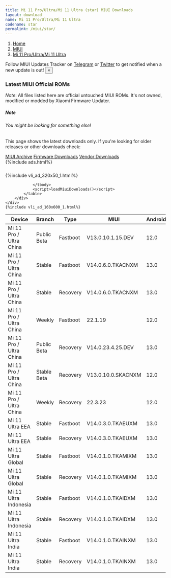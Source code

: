```yaml
---
title: Mi 11 Pro/Ultra/Mi 11 Ultra (star) MIUI Downloads
layout: download
name: Mi 11 Pro/Ultra/Mi 11 Ultra
codename: star
permalink: /miui/star/
---
```

<nav aria-label="breadcrumb">
    <ol class="breadcrumb">
        <li class="breadcrumb-item"><a href="/">Home</a></li>
        <li class="breadcrumb-item"><a href="/miui/">MIUI</a></li>
        <li class="breadcrumb-item active" aria-current="page"><a href="/miui/star/">Mi 11 Pro/Ultra/Mi 11 Ultra</a></li>
    </ol>
</nav>
<div class="alert alert-primary alert-dismissible fade show" role="alert">
    Follow MIUI Updates Tracker on <a href="https://t.me/MIUIUpdatesTracker" class="alert-link">Telegram</a>
     or <a href="https://twitter.com/MiFwUpdater" class="alert-link">Twitter</a> to get notified when a new update is out!
    <button type="button" class="close" data-dismiss="alert" aria-label="Close">
        <span aria-hidden="true">&times;</span>
    </button>
</div>

### Latest MIUI Official ROMs
*Note*: All files listed here are official untouched MIUI ROMs. It's not owned, modified or modded by Xiaomi Firmware Updater.
<div class="card">
  <div class="card-body">
    <h5 class="card-title">Note</h5>
    <h6 class="card-subtitle mb-2 text-muted">You might be looking for something else!</h6>
    <p class="card-text">This page shows the latest downloads only.
     If you're looking for older releases or other downloads check:</p>
    <a href="/archive/miui/star/" class="card-link">MIUI Archive</a>
    <a href="/firmware/star/" class="card-link">Firmware Downloads</a>
    <a href="/vendor/star/" class="card-link">Vendor Downloads</a>
  </div>
</div>
{%include ads.html%}
<div class="row justify-content-center">
    <div class="col-10">
        <div class="table-responsive-md" style="margin-top: 25px;">
            {%include vli_ad_320x50_1.html%}
            <table id="miui" class="display dt-responsive nowrap compact table table-striped table-hover table-sm">
                <thead class="thead-dark">
                    <tr>
                        <th data-ref="device">Device</th>
                        <th data-ref="branch">Branch</th>
                        <th data-ref="type">Type</th>
                        <th data-ref="miui">MIUI</th>
                        <th data-ref="android">Android</th>
                        <th data-ref="size">Size</th>
                        <th data-ref="size">Date</th>
                        <th data-ref="link">Link</th>
                    </tr>
                </thead>
                <tbody>
                <tr><td>Mi 11 Pro / Ultra China</td><td>Public Beta</td><td>Fastboot</td><td>V13.0.10.1.15.DEV</td><td>12.0</td><td>5.5 GB</td><td>2022-03-15</td><td><a href="/miui/star/public beta/V13.0.10.1.15.DEV/">Download</a></td></tr>
<tr><td>Mi 11 Pro / Ultra China</td><td>Stable</td><td>Fastboot</td><td>V14.0.6.0.TKACNXM</td><td>13.0</td><td>7.5 GB</td><td>2023-01-10</td><td><a href="/miui/star/stable/V14.0.6.0.TKACNXM/">Download</a></td></tr>
<tr><td>Mi 11 Pro / Ultra China</td><td>Stable</td><td>Recovery</td><td>V14.0.6.0.TKACNXM</td><td>13.0</td><td>5.8 GB</td><td>2023-01-14</td><td><a href="/miui/star/stable/V14.0.6.0.TKACNXM/">Download</a></td></tr>
<tr><td>Mi 11 Pro / Ultra China</td><td>Weekly</td><td>Fastboot</td><td>22.1.19</td><td>12.0</td><td>6.3 GB</td><td>2022-01-19</td><td><a href="/miui/star/weekly/22.1.19/">Download</a></td></tr>
<tr><td>Mi 11 Pro / Ultra China</td><td>Public Beta</td><td>Recovery</td><td>V14.0.23.4.25.DEV</td><td>13.0</td><td>5.7 GB</td><td>2023-04-28</td><td><a href="/miui/star/public beta/V14.0.23.4.25.DEV/">Download</a></td></tr>
<tr><td>Mi 11 Pro / Ultra China</td><td>Stable Beta</td><td>Recovery</td><td>V13.0.10.0.SKACNXM</td><td>12.0</td><td>4.6 GB</td><td>2022-04-02</td><td><a href="/miui/star/stable beta/V13.0.10.0.SKACNXM/">Download</a></td></tr>
<tr><td>Mi 11 Pro / Ultra China</td><td>Weekly</td><td>Recovery</td><td>22.3.23</td><td>12.0</td><td>4.0 GB</td><td>2022-03-24</td><td><a href="/miui/star/weekly/22.3.23/">Download</a></td></tr>
<tr><td>Mi 11 Ultra EEA</td><td>Stable</td><td>Fastboot</td><td>V14.0.3.0.TKAEUXM</td><td>13.0</td><td>6.2 GB</td><td>2023-02-22</td><td><a href="/miui/star/stable/V14.0.3.0.TKAEUXM/">Download</a></td></tr>
<tr><td>Mi 11 Ultra EEA</td><td>Stable</td><td>Recovery</td><td>V14.0.3.0.TKAEUXM</td><td>13.0</td><td>4.8 GB</td><td>2023-03-17</td><td><a href="/miui/star/stable/V14.0.3.0.TKAEUXM/">Download</a></td></tr>
<tr><td>Mi 11 Ultra Global</td><td>Stable</td><td>Fastboot</td><td>V14.0.1.0.TKAMIXM</td><td>13.0</td><td>6.2 GB</td><td>2023-02-10</td><td><a href="/miui/star/stable/V14.0.1.0.TKAMIXM/">Download</a></td></tr>
<tr><td>Mi 11 Ultra Global</td><td>Stable</td><td>Recovery</td><td>V14.0.1.0.TKAMIXM</td><td>13.0</td><td>4.8 GB</td><td>2023-03-06</td><td><a href="/miui/star/stable/V14.0.1.0.TKAMIXM/">Download</a></td></tr>
<tr><td>Mi 11 Ultra Indonesia</td><td>Stable</td><td>Fastboot</td><td>V14.0.1.0.TKAIDXM</td><td>13.0</td><td>5.7 GB</td><td>2023-02-22</td><td><a href="/miui/star/stable/V14.0.1.0.TKAIDXM/">Download</a></td></tr>
<tr><td>Mi 11 Ultra Indonesia</td><td>Stable</td><td>Recovery</td><td>V14.0.1.0.TKAIDXM</td><td>13.0</td><td>4.8 GB</td><td>2023-03-20</td><td><a href="/miui/star/stable/V14.0.1.0.TKAIDXM/">Download</a></td></tr>
<tr><td>Mi 11 Ultra India</td><td>Stable</td><td>Fastboot</td><td>V14.0.1.0.TKAINXM</td><td>13.0</td><td>5.5 GB</td><td>2023-02-22</td><td><a href="/miui/star/stable/V14.0.1.0.TKAINXM/">Download</a></td></tr>
<tr><td>Mi 11 Ultra India</td><td>Stable</td><td>Recovery</td><td>V14.0.1.0.TKAINXM</td><td>13.0</td><td>4.8 GB</td><td>2023-03-21</td><td><a href="/miui/star/stable/V14.0.1.0.TKAINXM/">Download</a></td></tr>

                </tbody>
                <script>loadMiuiDownloads()</script>
            </table>
        </div>
    </div>
    {%include vli_ad_160x600_1.html%}
</div>
